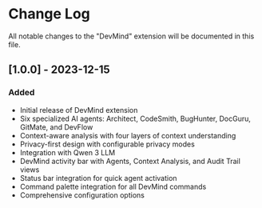 # Change Log

All notable changes to the "DevMind" extension will be documented in this file.

## [1.0.0] - 2023-12-15

### Added
- Initial release of DevMind extension
- Six specialized AI agents: Architect, CodeSmith, BugHunter, DocGuru, GitMate, and DevFlow
- Context-aware analysis with four layers of context understanding
- Privacy-first design with configurable privacy modes
- Integration with Qwen 3 LLM
- DevMind activity bar with Agents, Context Analysis, and Audit Trail views
- Status bar integration for quick agent activation
- Command palette integration for all DevMind commands
- Comprehensive configuration options